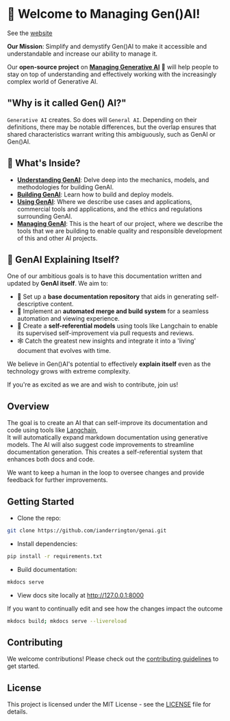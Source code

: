 # 🎉 Welcome to Managing Gen()AI!

See the [website](https://www.managen.ai)

**Our Mission**: Simplify and demystify Gen()AI to make it accessible and understandable and increase our ability to manage it.

Our **open-source project** on [**Managing Generative AI**](https://www.managen.ai) 🤖 will help people to stay on top of understanding and effectively working with the increasingly complex world of Generative AI.

## "Why is it called Gen() AI?"
`Generative AI` creates. So does will `General AI`. Depending on their definitions, there may be notable differences, but the overlap ensures that shared characteristics warrant writing this ambiguously, such as GenAI or Gen()AI.

## 📘 What's Inside?

- [**Understanding GenAI**](./Understanding/index.md): Delve deep into the mechanics, models, and methodologies for building GenAI.
- [**Building GenAI**](./Understandingbuilding_applicationsindex.md): Learn how to build and deploy models.
- [**Using GenAI**](./Using/index.md): Where we describe use cases and applications, commercial tools and applications, and the ethics and regulations surrounding GenAI.
- [**Managing GenAI**](./Managenai/index.md): This is the heart of our project, where we describe the tools that we are building to enable quality and responsible development of this and other AI projects.

## 🚀 GenAI Explaining Itself?

One of our ambitious goals is to have this documentation written and updated by **GenAI itself**. We aim to:

- 📝 Set up a **base documentation repository** that aids in generating self-descriptive content.
- 🔄 Implement an **automated merge and build system** for a seamless automation and viewing experience.
- 🔁 Create a **self-referential models** using tools like Langchain to enable its supervised self-improvement via pull requests and reviews.
- 🕸️ Catch the greatest new insights and integrate it into a 'living' document that evolves with time.

We believe in Gen()AI's potential to effectively **explain itself** even as the technology grows with extreme complexity.

If you're as excited as we are and wish to contribute, join us!

## Overview

The goal is to create an AI that can self-improve its documentation and code using tools like [Langchain](https://langchain.com/),  
It will automatically expand markdown documentation using generative models. The AI will also suggest code improvements to streamline documentation generation. This creates a self-referential system that enhances both docs and code.

We want to keep a human in the loop to oversee changes and provide feedback for further improvements.

## Getting Started

- Clone the repo:

```bash
git clone https://github.com/ianderrington/genai.git
```

- Install dependencies:

```bash
pip install -r requirements.txt
```

- Build documentation:

```bash
mkdocs serve
```

- View docs site locally at http://127.0.0.1:8000

If you want to continually edit and see how the changes impact the outcome

```bash
mkdocs build; mkdocs serve --livereload
```

## Contributing

We welcome contributions! Please check out the [contributing guidelines](contributing.md) to get started.

## License

This project is licensed under the MIT License - see the [LICENSE](LICENSE) file for details.
